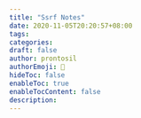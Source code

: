 ```yaml
---
title: "Ssrf Notes"
date: 2020-11-05T20:20:57+08:00
tags: 
categories:
draft: false
author: prontosil
authorEmoji: 👻
hideToc: false
enableToc: true
enableTocContent: false
description: 
---
```


